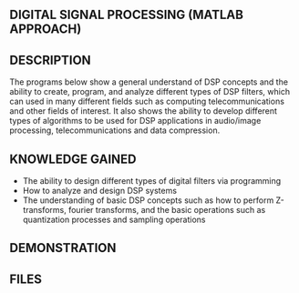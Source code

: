 
DIGITAL SIGNAL PROCESSING (MATLAB APPROACH)
-------------------

DESCRIPTION
-------------------
The programs below show a general understand of DSP concepts and the ability to create, program, and analyze different types of DSP filters, which can used  in many different fields such as computing telecommunications and other fields of interest.  It also shows the ability to develop different types of algorithms to be used for DSP applications in audio/image processing, telecommunications and data compression.  

KNOWLEDGE GAINED
--------------------
* The ability to design different types of digital filters via programming
* How to analyze and design DSP systems
* The understanding of basic DSP concepts such as how to perform Z-transforms, fourier transforms, and the basic operations such as quantization processes and sampling operations

DEMONSTRATION
--------------------

FILES
--------------------
